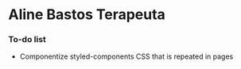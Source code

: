 # Aline Bastos Terapeuta

### To-do list
- Componentize styled-components CSS that is repeated in pages 
